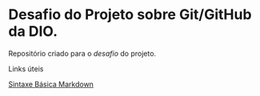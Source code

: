 # Desafio do Projeto sobre Git/GitHub da DIO.
Repositório criado para o <em>desafio</em> do projeto.

Links úteis

[Sintaxe Básica Markdown](https://www.markdownguide.org/basic-syntax/)

